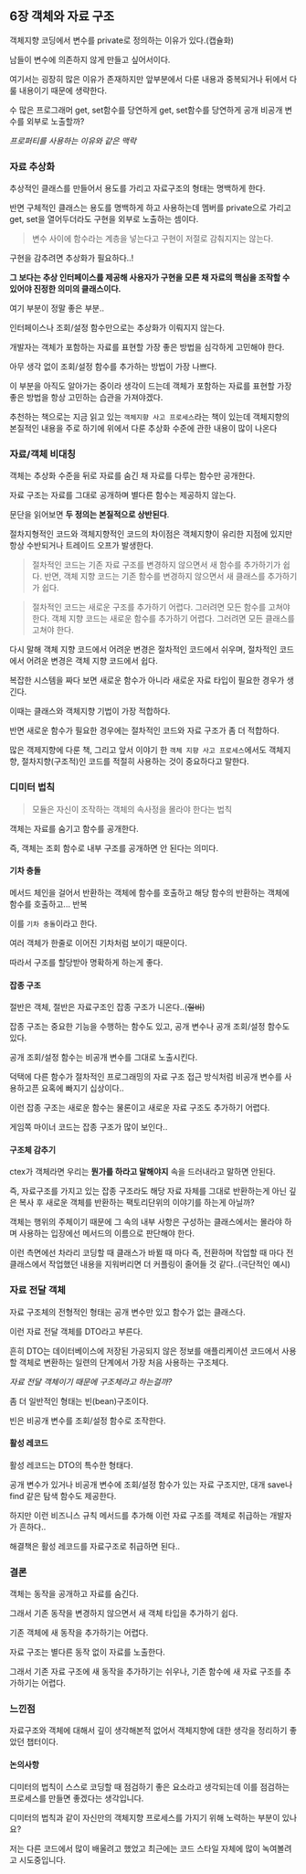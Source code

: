 ## 6장 객체와 자료 구조

객체지향 코딩에서 변수를 private로 정의하는 이유가 있다.(캡슐화)

남들이 변수에 의존하지 않게 만들고 싶어서이다.  

여기서는 굉장히 많은 이유가 존재하지만 앞부분에서 다룬 내용과 중복되거나 뒤에서 다룰 내용이기 때문에 생략한다.

수 많은 프로그래머 get, set함수를 당연하게 get, set함수를 당연하게 공개 비공개 변수를 외부로 노출할까?

*프로퍼티를 사용하는 이유와 같은 맥락*

### 자료 추상화

추상적인 클래스를 만들어서 용도를 가리고 자료구조의 형태는 명백하게 한다.

반면 구체적인 클래스는 용도를 명백하게 하고 사용하는데 멤버를 private으로 가리고 get, set을 열어두더라도 구현을 외부로 노출하는 셈이다.

> 변수 사이에 함수라는 계층을 넣는다고 구현이 저절로 감춰지지는 않는다.

구현을 감추려면 추상화가 필요하다..!

**그 보다는 추상 인터페이스를 제공해 사용자가 구현을 모른 채 자료의 핵심을 조작할 수 있어야 진정한 의미의 클래스이다.**

여기 부분이 정말 좋은 부분..

인터페이스나 조회/설정 함수만으로는 추상화가 이뤄지지 않는다.  

개발자는 객체가 포함하는 자료를 표현할 가장 좋은 방법을 심각하게 고민해야 한다.  

아무 생각 없이 조회/설정 함수를 추가하는 방법이 가장 나쁘다.

이 부분을 아직도 알아가는 중이라 생각이 드는데 객체가 포함하는 자료를 표현할 가장 좋은 방법을 항상 고민하는 습관을 가져야겠다.

추천하는 책으로는 지금 읽고 있는 `객체지향 사고 프로세스`라는 책이 있는데 객체지향의 본질적인 내용을 주로 하기에 위에서 다룬 추상화 수준에 관한 내용이 많이 나온다

### 자료/객체 비대칭

객체는 추상화 수준을 뒤로 자료를 숨긴 채 자료를 다루는 함수만 공개한다.

자료 구조는 자료를 그대로 공개하며 별다른 함수는 제공하지 않는다.

문단을 읽어보면 **두 정의는 본질적으로 상반된다**.

절차지형적인 코드와 객체지향적인 코드의 차이점은 객체지향이 유리한 지점에 있지만 항상 수반되거나 트레이드 오프가 발생한다.

> 절차적인 코드는 기존 자료 구조를 변경하지 않으면서 새 함수를 추가하기가 쉽다. 반면, 객체 지향 코드는 기존 함수를 변경하지 않으면서 새 클래스를 추가하기가 쉽다.  

> 절차적인 코드는 새로운 구조를 추가하기 어렵다. 그러려면 모든 함수를 고쳐야 한다. 객체 지향 코드는 새로운 함수를 추가하기 어렵다. 그러려면 모든 클래스를 고쳐야 한다.

다시 말해 객체 지향 코드에서 어려운 변경은 절차적인 코드에서 쉬우며, 절차적인 코드에서 어려운 변경은 객체 지향 코드에서 쉽다.

복잡한 시스템을 짜다 보면 새로운 함수가 아니라 새로운 자료 타입이 필요한 경우가 생긴다.

이때는 클래스와 객체지향 기법이 가장 적합하다.

반면 새로운 함수가 필요한 경우에는 절차적인 코드와 자료 구조가 좀 더 적합하다.

많은 객제지향에 다룬 책, 그리고 앞서 이야기 한 `객체 지향 사고 프로세스`에서도 객체지향, 절차지향(구조적)인 코드를 적절히 사용하는 것이 중요하다고 말한다.

### 디미터 법칙

> 모듈은 자신이 조작하는 객체의 속사정을 몰라야 한다는 법칙

객체는 자료를 숨기고 함수를 공개한다.  

즉, 객체는 조회 함수로 내부 구조를 공개하면 안 된다는 의미다.

#### 기차 충돌

메서드 체인을 걸어서 반환하는 객체에 함수를 호출하고 해당 함수의 반환하는 객체에 함수를 호출하고... 반복

이를 `기차 충돌`이라고 한다.  

여러 객체가 한줄로 이어진 기차처럼 보이기 때문이다.

따라서 구조를 할당받아 명확하게 하는게 좋다.

#### 잡종 구조

절반은 객체, 절반은 자료구조인 잡종 구조가 니온다..(~~절비~~)

잡종 구조는 중요한 기능을 수행하는 함수도 있고, 공개 변수나 공개 조회/설정 함수도 있다.

공개 조회/설정 함수는 비공개 변수를 그대로 노출시킨다.

덕택에 다른 함수가 절차적인 프로그래밍의 자료 구조 접근 방식처럼 비공개 변수를 사용하고픈 요혹에 빠지기 십상이다..

이런 잡종 구조는 새로운 함수는 물론이고 새로운 자료 구조도 추가하기 어렵다.

게임쪽 마이너 코드는 잡종 구조가 많이 보인다..

#### 구조체 감추기

ctex가 객체라면 우리는 **뭔가를 하라고 말해야지** 속을 드러내라고 말하면 안된다.

즉, 자료구조를 가지고 있는 잡종 구조라도 해당 자료 자체를 그대로 반환하는게 아닌 깊은 복사 후 새로운 객체를 반환하는 팩토리단위의 이야기를 하는게 아닐까?

객체는 행위의 주체이기 때문에 그 속의 내부 사항은 구성하는 클래스에서는 몰라야 하며 사용하는 입장에선 메서드의 이름으로 판단해야 한다.

이런 측면에선 차라리 코딩할 때 클래스가 바뀔 때 마다 즉, 전환하며 작업할 때 마다 전 클래스에서 작업했던 내용을 지워버리면 더 커플링이 줄어들 것 같다..(극단적인 예시)

### 자료 전달 객체

자료 구조체의 전형적인 형태는 공개 변수만 있고 함수가 없는 클래스다.

이런 자료 전달 객체를 DTO라고 부른다.

흔히 DTO는 데이터베이스에 저장된 가공되지 않은 정보를 애플리케이션 코드에서 사용할 객체로 변환하는 일련의 단계에서 가장 처음 사용하는 구조체다.

*자료 전달 객체이기 때문에 구조체라고 하는걸까?*

좀 더 일반적인 형태는 빈(bean)구조이다.

빈은 비공개 변수를 조회/설정 함수로 조작한다.

#### 활성 레코드

활성 레코드는 DTO의 특수한 형태다.

공개 변수가 있거나 비공개 변수에 조회/설정 함수가 있는 자료 구조지만, 대개 save나 find 같은 탐색 함수도 제공한다.

하지만 이런 비즈니스 규칙 메서드를 추가해 이런 자료 구조를 객체로 취급하는 개발자가 흔하다..

해결책은 활성 레코드를 자료구조로 취급하면 된다..

### 결론

객체는 동작을 공개하고 자료를 숨긴다.

그래서 기존 동작을 변경하지 않으면서 새 객체 타입을 추가하기 쉽다.

기존 객체에 새 동작을 추가하기는 어렵다.

자료 구조는 별다른 동작 없이 자료를 노출한다.

그래서 기존 자료 구조에 새 동작을 추가하기는 쉬우나, 기존 함수에 새 자료 구조를 추가하기는 어렵다.

### 느낀점

자료구조와 객체에 대해서 깊이 생각해본적 없어서 객체지향에 대한 생각을 정리하기 좋았던 챕터이다.

#### 논의사항

디미터의 법칙이 스스로 코딩할 때 점검하기 좋은 요소라고 생각되는데 이를 점검하는 프로세스를 만들면 좋겠다는 생각입니다.

디미터의 법칙과 같이 자신만의 객체지향 프로세스를 가지기 위해 노력하는 부분이 있나요?

저는 다른 코드에서 많이 배울려고 했었고 최근에는 코드 스타일 자체에 많이 녹여볼려고 시도중입니다.
